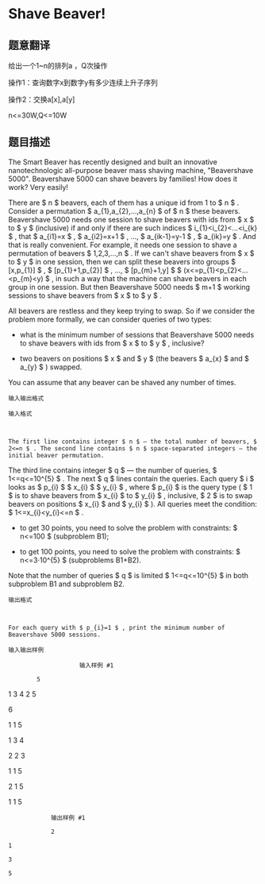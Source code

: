 # Shave Beaver!

## 题意翻译

给出一个1~n的排列a ，Q次操作

操作1：查询数字x到数字y有多少连续上升子序列

操作2：交换a[x],a[y]

n<=30W,Q<=10W

## 题目描述

The Smart Beaver has recently designed and built an innovative nanotechnologic all-purpose beaver mass shaving machine, "Beavershave 5000". Beavershave 5000 can shave beavers by families! How does it work? Very easily!

There are $ n $ beavers, each of them has a unique id from 1 to $ n $ . Consider a permutation $ a_{1},a_{2},...,a_{n} $ of $ n $ these beavers. Beavershave 5000 needs one session to shave beavers with ids from $ x $ to $ y $ (inclusive) if and only if there are such indices $ i_{1}<i_{2}<...<i_{k} $ , that $ a_{i1}=x $ , $ a_{i2}=x+1 $ , ..., $ a_{ik-1}=y-1 $ , $ a_{ik}=y $ . And that is really convenient. For example, it needs one session to shave a permutation of beavers $ 1,2,3,...,n $ . If we can't shave beavers from $ x $ to $ y $ in one session, then we can split these beavers into groups $ [x,p_{1}] $ , $ [p_{1}+1,p_{2}] $ , ..., $ [p_{m}+1,y] $ $ (x<=p_{1}<p_{2}<...<p_{m}<y) $ , in such a way that the machine can shave beavers in each group in one session. But then Beavershave 5000 needs $ m+1 $ working sessions to shave beavers from $ x $ to $ y $ .

All beavers are restless and they keep trying to swap. So if we consider the problem more formally, we can consider queries of two types:

- what is the minimum number of sessions that Beavershave 5000 needs to shave beavers with ids from $ x $ to $ y $ , inclusive?

- two beavers on positions $ x $ and $ y $ (the beavers $ a_{x} $ and $ a_{y} $ ) swapped.

You can assume that any beaver can be shaved any number of times.

    输入输出格式

    输入格式

    

    The first line contains integer $ n $ — the total number of beavers, $ 2<=n $ . The second line contains $ n $ space-separated integers — the initial beaver permutation.

The third line contains integer $ q $ — the number of queries, $ 1<=q<=10^{5} $ . The next $ q $ lines contain the queries. Each query $ i $ looks as $ p_{i} $ $ x_{i} $ $ y_{i} $ , where $ p_{i} $ is the query type ( $ 1 $ is to shave beavers from $ x_{i} $ to $ y_{i} $ , inclusive, $ 2 $ is to swap beavers on positions $ x_{i} $ and $ y_{i} $ ). All queries meet the condition: $ 1<=x_{i}<y_{i}<=n $ .

- to get 30 points, you need to solve the problem with constraints: $ n<=100 $ (subproblem B1);

- to get 100 points, you need to solve the problem with constraints: $ n<=3·10^{5} $ (subproblems B1+B2).

Note that the number of queries $ q $ is limited $ 1<=q<=10^{5} $ in both subproblem B1 and subproblem B2.

    输出格式

    

    For each query with $ p_{i}=1 $ , print the minimum number of Beavershave 5000 sessions.

    输入输出样例

                        输入样例 #1

            5

1 3 4 2 5

6

1 1 5

1 3 4

2 2 3

1 1 5

2 1 5

1 1 5


```
            输出样例 #1

            2

1

3

5


```
            

    

    

<!--  -->


